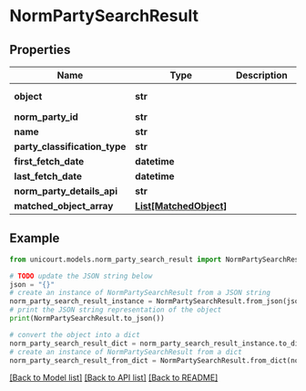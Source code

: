 # NormPartySearchResult


## Properties

Name | Type | Description | Notes
------------ | ------------- | ------------- | -------------
**object** | **str** |  | [default to 'NormPartySearchResult']
**norm_party_id** | **str** |  | 
**name** | **str** |  | 
**party_classification_type** | **str** |  | 
**first_fetch_date** | **datetime** |  | 
**last_fetch_date** | **datetime** |  | 
**norm_party_details_api** | **str** |  | 
**matched_object_array** | [**List[MatchedObject]**](MatchedObject.md) |  | 

## Example

```python
from unicourt.models.norm_party_search_result import NormPartySearchResult

# TODO update the JSON string below
json = "{}"
# create an instance of NormPartySearchResult from a JSON string
norm_party_search_result_instance = NormPartySearchResult.from_json(json)
# print the JSON string representation of the object
print(NormPartySearchResult.to_json())

# convert the object into a dict
norm_party_search_result_dict = norm_party_search_result_instance.to_dict()
# create an instance of NormPartySearchResult from a dict
norm_party_search_result_from_dict = NormPartySearchResult.from_dict(norm_party_search_result_dict)
```
[[Back to Model list]](../README.md#documentation-for-models) [[Back to API list]](../README.md#documentation-for-api-endpoints) [[Back to README]](../README.md)


